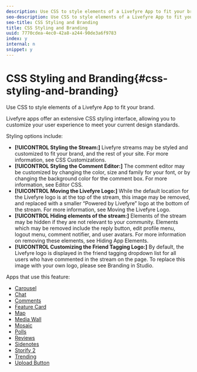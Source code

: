 ```yaml
---
description: Use CSS to style elements of a Livefyre App to fit your brand.
seo-description: Use CSS to style elements of a Livefyre App to fit your brand.
seo-title: CSS Styling and Branding
title: CSS Styling and Branding
uuid: 7770cdea-4ec0-42a8-a244-90de3a6f9783
index: y
internal: n
snippet: y
---
```


# CSS Styling and Branding{#css-styling-and-branding}

Use CSS to style elements of a Livefyre App to fit your brand.

Livefyre apps offer an extensive CSS styling interface, allowing you to customize your user experience to meet your current design standards.

Styling options include:

* **[!UICONTROL Styling the Stream:]** Livefyre streams may be styled and customized to fit your brand, and the rest of your site. For more information, see CSS Customizations.
* **[!UICONTROL Styling the Comment Editor:]** The comment editor may be customized by changing the color, size and family for your font, or by changing the background color for the comment box. For more information, see Editor CSS.
* **[!UICONTROL Moving the Livefyre Logo:]** While the default location for the Livefyre logo is at the top of the stream, this image may be removed, and replaced with a smaller “Powered by Livefyre” logo at the bottom of the stream. For more information, see Moving the Livefyre Logo.
* **[!UICONTROL Hiding elements of the stream:]** Elements of the stream may be hidden if they are not relevant to your community. Elements which may be removed include the reply button, edit profile menu, logout menu, comment notifier, and user avatars. For more information on removing these elements, see Hiding App Elements.
* **[!UICONTROL Customizing the Friend Tagging Logo:]** By default, the Livefyre logo is displayed in the friend tagging dropdown list for all users who have commented in the stream on the page. To replace this image with your own logo, please see Branding in Studio.

Apps that use this feature:

* [Carousel](../c-carousel-app/c-carousel-app.md#c_carousel_app) 
* [Chat](../c-chat-app/c-chat-app.md#c_chat_app) 
* [Comments](c_comments_app.md#c_comments_app) 
* [Feature Card](../c-feature-card-app/c-feature-card-app.md#c_feature_card_app) 
* [Map](../c-map-app/c-map-app.md#c_map_app) 
* [Media Wall](../c-media-wall-app/c-media-wall-app.md#c_media_wall_app) 
* [Mosaic](../c-mosaic-app/c-mosaic-app.md#c_mosaic_app) 
* [Polls](../c-polls-app/c-polls-app.md#c_polls_app) 
* [Reviews](../c-reviews-app/c-reviews-app.md#c_reviews_app) 
* [Sidenotes](../c-sidenotes-app/c-sidenotes-app.md#c_sidenotes_app) 
* [Storify 2](../c-storify2/c-storify2.md#c_storify2) 
* [Trending](../c-trending-app/c-trending-app.md#c_trending_app) 
* [Upload Button](../c-upload-button-app/c-upload-button-app.md#c_upload_button_app)

